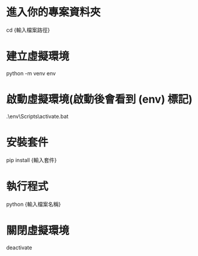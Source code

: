 # 進入你的專案資料夾
cd {輸入檔案路徑}

# 建立虛擬環境
python -m venv env

# 啟動虛擬環境(啟動後會看到 (env) 標記)
.\env\Scripts\activate.bat

# 安裝套件
pip install {輸入套件}

# 執行程式
python {輸入檔案名稱}

# 關閉虛擬環境
deactivate
